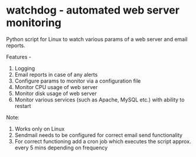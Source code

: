 watchdog - automated web server monitoring
==========================================

Python script for Linux to watch various params of a web server and email reports.

Features -

1. Logging
2. Email reports in case of any alerts
3. Configure params to monitor via a configuration file
4. Monitor CPU usage of web server
5. Monitor disk usage of web server
6. Monitor various services (such as Apache, MySQL etc.) with ability to restart

Note:

1. Works only on Linux
2. Sendmail needs to be configured for correct email send functionality
3. For correct functioning add a cron job which executes the script approx. every 5 mins depending on frequency
